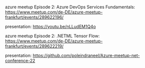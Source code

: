 azure meetup Episode 2: Azure DevOps Services Fundamentals: https://www.meetup.com/de-DE/azure-meetup-frankfurt/events/289622196/

presentation: https://youtu.be/nLLudEM1Q4o

azure meetup Episode 2: .NETML Tensor Flow: https://www.meetup.com/de-DE/azure-meetup-frankfurt/events/289622219/

presentation: https://github.com/poleindraneel/Azure-meetup-net-conference-22
